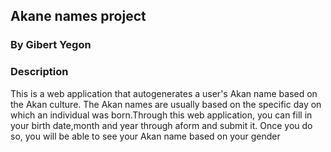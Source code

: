 ## Akane names project

### By Gibert Yegon

### Description
This is a web application that autogenerates a user's Akan name based on the Akan culture. The Akan names are usually based on the specific day on which an individual was born.Through this web application, you can fill in your birth date,month and year through aform and submit it. Once you do so, you will be able to see your Akan name based on your gender